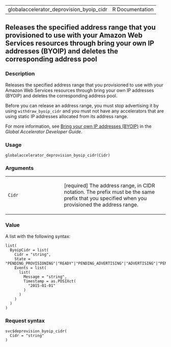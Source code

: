 <table style="width: 100%;">
<tbody>
<tr class="odd">
<td>globalaccelerator_deprovision_byoip_cidr</td>
<td style="text-align: right;">R Documentation</td>
</tr>
</tbody>
</table>

## Releases the specified address range that you provisioned to use with your Amazon Web Services resources through bring your own IP addresses (BYOIP) and deletes the corresponding address pool

### Description

Releases the specified address range that you provisioned to use with
your Amazon Web Services resources through bring your own IP addresses
(BYOIP) and deletes the corresponding address pool.

Before you can release an address range, you must stop advertising it by
using `withdraw_byoip_cidr` and you must not have any accelerators that
are using static IP addresses allocated from its address range.

For more information, see [Bring your own IP addresses
(BYOIP)](https://docs.aws.amazon.com/global-accelerator/latest/dg/using-byoip.html)
in the *Global Accelerator Developer Guide*.

### Usage

    globalaccelerator_deprovision_byoip_cidr(Cidr)

### Arguments

<table>
<colgroup>
<col style="width: 35%" />
<col style="width: 65%" />
</colgroup>
<tbody>
<tr class="odd">
<td><code
id="globalaccelerator_deprovision_byoip_cidr_:_Cidr">Cidr</code></td>
<td><p>[required] The address range, in CIDR notation. The prefix must
be the same prefix that you specified when you provisioned the address
range.</p></td>
</tr>
</tbody>
</table>

### Value

A list with the following syntax:

    list(
      ByoipCidr = list(
        Cidr = "string",
        State = "PENDING_PROVISIONING"|"READY"|"PENDING_ADVERTISING"|"ADVERTISING"|"PENDING_WITHDRAWING"|"PENDING_DEPROVISIONING"|"DEPROVISIONED"|"FAILED_PROVISION"|"FAILED_ADVERTISING"|"FAILED_WITHDRAW"|"FAILED_DEPROVISION",
        Events = list(
          list(
            Message = "string",
            Timestamp = as.POSIXct(
              "2015-01-01"
            )
          )
        )
      )
    )

### Request syntax

    svc$deprovision_byoip_cidr(
      Cidr = "string"
    )
